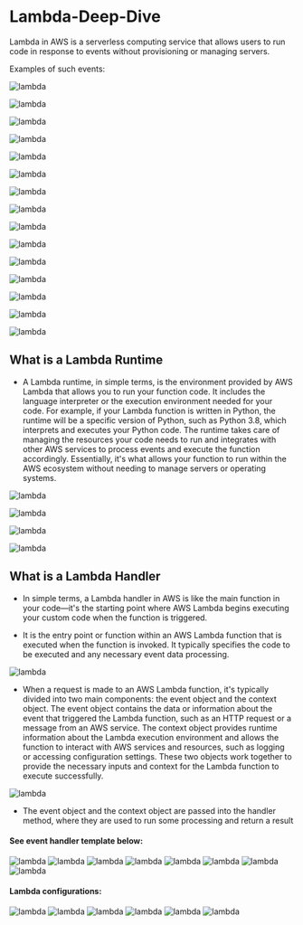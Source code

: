 # Lambda-Deep-Dive

Lambda in AWS is a serverless computing service that allows users to run code in response to events without provisioning or managing servers.

Examples of such events:

![lambda](./img/3.png)

![lambda](./img/1.png)

![lambda](./img/2.png)

![lambda](./img/4.png)

![lambda](./img/5.png)

![lambda](./img/6.png)

![lambda](./img/7.png)

![lambda](./img/8.png)

![lambda](./img/9.png)

![lambda](./img/10.png)

![lambda](./img/11.png)

![lambda](./img/12.png)

![lambda](./img/13.png)

![lambda](./img/14.png)

![lambda](./img/15.png)

## What is a Lambda Runtime

- A Lambda runtime, in simple terms, is the environment provided by AWS Lambda that allows you to run your function code. It includes the language interpreter or the execution environment needed for your code. For example, if your Lambda function is written in Python, the runtime will be a specific version of Python, such as Python 3.8, which interprets and executes your Python code. The runtime takes care of managing the resources your code needs to run and integrates with other AWS services to process events and execute the function accordingly. Essentially, it's what allows your function to run within the AWS ecosystem without needing to manage servers or operating systems.

![lambda](./img/17.png)

![lambda](./img/16.png)

![lambda](./img/18.png)

![lambda](./img/19.png)

## What is a Lambda Handler

- In simple terms, a Lambda handler in AWS is like the main function in your code—it's the starting point where AWS Lambda begins executing your custom code when the function is triggered.

- It is the entry point or function within an AWS Lambda function that is executed when the function is invoked. It typically specifies the code to be executed and any necessary event data processing.

![lambda](./img/20.png)

- When a request is made to an AWS Lambda function, it's typically divided into two main components: the event object and the context object. The event object contains the data or information about the event that triggered the Lambda function, such as an HTTP request or a message from an AWS service. The context object provides runtime information about the Lambda execution environment and allows the function to interact with AWS services and resources, such as logging or accessing configuration settings. These two objects work together to provide the necessary inputs and context for the Lambda function to execute successfully.

![lambda](./img/21.png)

- The event object and the context object are passed into the handler method, where they are used to run some processing and return a result


#### See event handler template below: 

![lambda](./img/22.png)
![lambda](./img/23.png)
![lambda](./img/24.png)
![lambda](./img/25.png)
![lambda](./img/26.png)
![lambda](./img/27.png)
![lambda](./img/28.png)
![lambda](./img/29.png)

#### Lambda configurations:

![lambda](./img/30.png)
![lambda](./img/31.png)
![lambda](./img/32.png)
![lambda](./img/33.png)
![lambda](./img/34.png)
![lambda](./img/35.png)